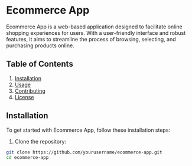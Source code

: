 # Ecommerce App

Ecommerce App is a web-based application designed to facilitate online shopping experiences for users. With a user-friendly interface and robust features, it aims to streamline the process of browsing, selecting, and purchasing products online.

## Table of Contents

1. [Installation](#installation)
2. [Usage](#usage)
3. [Contributing](#contributing)
4. [License](#license)

## Installation

To get started with Ecommerce App, follow these installation steps:

1. Clone the repository:

```bash
git clone https://github.com/yourusername/ecommerce-app.git
cd ecommerce-app
